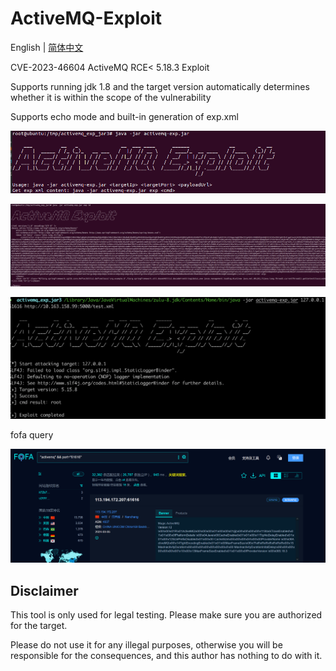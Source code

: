 # **ActiveMQ-Exploit**

English | [简体中文](https://github.com/Arlenhiack/ActiveMQ-RCE-Exploit/blob/main/README.zh-CN.md)

CVE-2023-46604 ActiveMQ RCE< 5.18.3 Exploit

Supports running jdk 1.8 and the target version automatically determines whether it is within the scope of the vulnerability

Supports echo mode and built-in generation of exp.xml

![image-20240305160704747](img/image-20240305160704747.png)

![image-20240305160954520](img/image-20240305160954520.png)



![image-20240305161339862](img/image-20240305161339862.png)



fofa query

![image-20240305155122002](img/image-20240305155122002.png)





## Disclaimer

This tool is only used for legal testing. Please make sure you are authorized for the target.

Please do not use it for any illegal purposes, otherwise you will be responsible for the consequences, and this author has nothing to do with it.



















